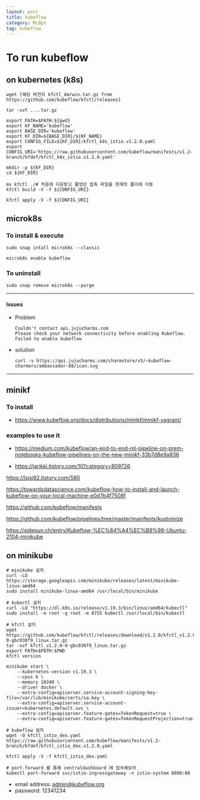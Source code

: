 ```yaml
---
layout: post
title: kubeflow
category: MLOps
tag: kubeflow
---
```



# To run kubeflow 

## on kubernetes (k8s)

```
wget [해당 버전의 kfctl_darwin.tar.gz from https://github.com/kubeflow/kfctl/releases]
```

```
tar -xvf ....tar.gz
```

```
export PATH=$PATH:${pwd}
export KF_NAME='kubeflow'
export BASE_DIR='kubeflow'
export KF_DIR=${BASE_DIR}/${KF_NAME}
export CONFIG_FILE=${KF_DIR}/kfctl_k8s_istio.v1.2.0.yaml
export CONFIG_URI='https://raw.githubusercontent.com/kubeflow/manifests/v1.2-branch/kfdef/kfctl_k8s_istio.v1.2.0.yaml'

mkdir -p ${KF_DIR}
cd ${KF_DIR}

mv kfctl ./# 처음에 다운받고 풀었던 압축 파일을 현재의 폴더에 이동
kfctl build -V -f ${CONFIG_URI}

kfctl apply -V -f ${CONFIG_URI}
```





## microk8s

### To install & execute 
```
sudo snap intall microk8s --classic
```

```
microk8s enable kubeflow
```

### To uninstall
```
sudo snap remove microk8s --purge
```
-----------------------------------------------------------------------------------
#### Issues

* Problem
    ```
    Couldn't contact api.jujucharms.com
    Please check your network connectivity before enabling Kubeflow.
    Failed to enable kubeflow
    ```

* solution
    ```
    curl -v https://api.jujucharms.com/charmstore/v5/~kubeflow-charmers/ambassador-88/icon.svg
    ``` 

-----------------------------------------------------------------------------------

## minikf

### To install
* https://www.kubeflow.org/docs/distributions/minikf/minikf-vagrant/

### examples to use it 
* https://medium.com/kubeflow/an-end-to-end-ml-pipeline-on-prem-notebooks-kubeflow-pipelines-on-the-new-minikf-33b7d8e9a836

* https://jarikki.tistory.com/10?category=809726


https://lsjsj92.tistory.com/580



https://towardsdatascience.com/kubeflow-how-to-install-and-launch-kubeflow-on-your-local-machine-e0d7b4f7508f


https://github.com/kubeflow/manifests

https://github.com/kubeflow/pipelines/tree/master/manifests/kustomize



https://sidepun.ch/entry/Kubeflow-%EC%84%A4%EC%B9%98-Ubuntu-2104-minikube

## on minikube

```
# minikube 설치
curl -LO https://storage.googleapis.com/minikube/releases/latest/minikube-linux-amd64
sudo install minikube-linux-amd64 /usr/local/bin/minikube

# kubectl 설치
curl -LO "https://dl.k8s.io/release/v1.19.3/bin/linux/amd64/kubectl"
sudo install -o root -g root -m 0755 kubectl /usr/local/bin/kubectl

# kfctl 설치
wget https://github.com/kubeflow/kfctl/releases/download/v1.2.0/kfctl_v1.2.0-0-gbc038f9_linux.tar.gz
tar -xvf kfctl_v1.2.0-0-gbc038f9_linux.tar.gz
export PATH=$PATH:$PWD
kfctl version
```

```
minikube start \
    --kubernetes-version v1.19.3 \
    --cpus 6 \
    --memory 10240 \
    --driver docker \
    --extra-config=apiserver.service-account-signing-key-file=/var/lib/minikube/certs/sa.key \
    --extra-config=apiserver.service-account-issuer=kubernetes.default.svc \
    --extra-config=apiserver.feature-gates=TokenRequest=true \
    --extra-config=apiserver.feature-gates=TokenRequestProjection=true
```

```
# kubeflow 설치
wget -O kfctl_istio_dex.yaml https://raw.githubusercontent.com/kubeflow/manifests/v1.2-branch/kfdef/kfctl_istio_dex.v1.2.0.yaml

kfctl apply -V -f kfctl_istio_dex.yaml
```

```
# port-forward 를 통해 centraldashboard 에 접속해보자
kubectl port-forward svc/istio-ingressgateway -n istio-system 8080:80      
```

* email address: admin@kubeflow.org 
* password: 12341234 

